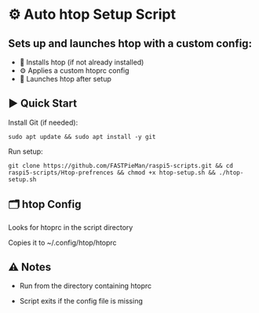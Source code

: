 # ⚙️ Auto htop Setup Script

## Sets up and launches htop with a custom config:
- 🧰 Installs htop (if not already installed)
- ⚙️ Applies a custom htoprc config
- 🚀 Launches htop after setup

## ▶️ Quick Start
Install Git (if needed):

```
sudo apt update && sudo apt install -y git
```

Run setup:
```
git clone https://github.com/FASTPieMan/raspi5-scripts.git && cd raspi5-scripts/Htop-prefrences && chmod +x htop-setup.sh && ./htop-setup.sh
```

## 🗂 htop Config
Looks for htoprc in the script directory

Copies it to ~/.config/htop/htoprc

## ⚠️ Notes
- Run from the directory containing htoprc

- Script exits if the config file is missing
